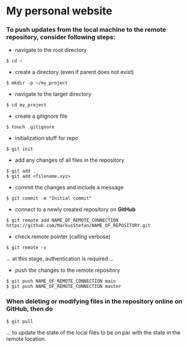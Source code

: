 # My personal website
### To push updates from the local machine to the remote repository, consider following steps:
- navigate to the root directory
```
$ cd ~
```
- create a directory (even if parent does not exist)
```
$ mkdir -p ~/my_project
```
- navigate to the target directory
```
$ cd my_project
```
- create a gitignore file
```
$ touch .gitignore
```
- initialization stuff for repo
```
$ git init
```
- add any changes of all files in the repository
```
$ git add .
$ git add <filename.xyz>
```
- commit the changes and include a message
```
$ git commit -m "Initial commit"
```
- connect to a newly created repository on **GitHub**
```
$ git remote add NAME_OF_REMOTE_CONNECTION https://github.com/MarkusStefan/NAME_OF_REPOSITORY.git
```
- check remote pointer (calling verbose)
```
$ git remote -v
```
... at this stage, authentication is required ...
- push the changes to the remote repository
```
$ git push NAME_OF_REMOTE_CONNECTION main
$ git push NAME_OF_REMOTE_CONNECTION master
```

### When deleting or modifying files in the repository online on **GitHub**, then do
```
$ git pull
```
... to update the state of the local files to be on par with the state in the remote location.
